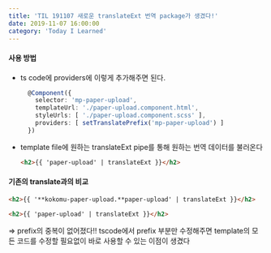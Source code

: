 ```yaml
---
title: 'TIL 191107 새로운 translateExt 번역 package가 생겼다!'
date: 2019-11-07 16:00:00
category: 'Today I Learned'
---
```




#### 사용 방법

- ts code에 providers에 이렇게 추가해주면 된다.

  ```typescript
    @Component({
      selector: 'mp-paper-upload',
      templateUrl: './paper-upload.component.html',
      styleUrls: [ './paper-upload.component.scss' ],
      providers: [ setTranslatePrefix('mp-paper-upload') ]
    })
  ```

- template file에 원하는 translateExt pipe를 통해 원하는 번역 데이터를 불러온다

  ```html
  <h2>{{ 'paper-upload' | translateExt }}</h2>
  ```



#### 기존의 translate과의 비교

```html
<h2>{{ '**kokomu-paper-upload.**paper-upload' | translateExt }}</h2>

<h2>{{ 'paper-upload' | translateExt }}</h2>
```

⇒ prefix의 중복이 없어졌다!! tscode에서 prefix 부분만 수정해주면 template의 모든 코드를 수정할 필요없이 바로 사용할 수 있는 이점이 생겼다